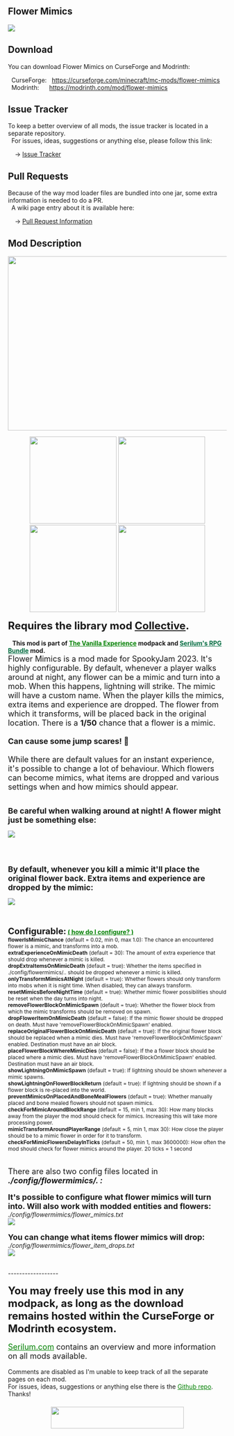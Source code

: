 <h2>Flower Mimics</h2>
<p><a href="https://github.com/Serilum/Flower-Mimics"><img src="https://serilum.com/assets/data/logo/flower-mimics.gif"></a></p><h2>Download</h2>
<p>You can download Flower Mimics on CurseForge and Modrinth:</p><p>&nbsp;&nbsp;CurseForge: &nbsp;&nbsp;<a href="https://curseforge.com/minecraft/mc-mods/flower-mimics">https://curseforge.com/minecraft/mc-mods/flower-mimics</a><br>&nbsp;&nbsp;Modrinth: &nbsp;&nbsp;&nbsp;&nbsp;&nbsp;<a href="https://modrinth.com/mod/flower-mimics">https://modrinth.com/mod/flower-mimics</a></p>
<h2>Issue Tracker</h2>
<p>To keep a better overview of all mods, the issue tracker is located in a separate repository.<br>&nbsp;&nbsp;For issues, ideas, suggestions or anything else, please follow this link:</p>
<p>&nbsp;&nbsp;&nbsp;&nbsp;-> <a href="https://serilum.com/url/issue-tracker">Issue Tracker</a></p>
<h2>Pull Requests</h2>
<p>Because of the way mod loader files are bundled into one jar, some extra information is needed to do a PR.<br>&nbsp;&nbsp;A wiki page entry about it is available here:</p>
<p>&nbsp;&nbsp;&nbsp;&nbsp;-> <a href="https://serilum.com/url/pull-requests">Pull Request Information</a></p>
<h2>Mod Description</h2>
<p style="text-align:center"><a href="https://serilum.com/" target="_blank" rel="nofollow"><img src="https://github.com/Serilum/.cdn/raw/main/description/header/header.png" alt="" width="838" height="400"></a></p>
<p style="text-align:center"><a href="https://curseforge.com/members/serilum/projects" target="_blank" rel="nofollow"><img src="https://raw.githubusercontent.com/Serilum/.data-workflow/main/badges/svg/curseforge.svg" width="200"></a> <a href="https://modrinth.com/user/Serilum" target="_blank" rel="nofollow"><img src="https://raw.githubusercontent.com/Serilum/.data-workflow/main/badges/svg/modrinth.svg" width="200"></a> <a href="https://patreon.com/serilum" target="_blank" rel="nofollow"><img src="https://raw.githubusercontent.com/Serilum/.data-workflow/main/badges/svg/patreon.svg" width="200"></a> <a href="https://youtube.com/@serilum" target="_blank" rel="nofollow"><img src="https://raw.githubusercontent.com/Serilum/.data-workflow/main/badges/svg/youtube.svg" width="200"></a></p>
<p><strong><span style="font-size:24px">Requires the library mod&nbsp;<a style="font-size:24px" href="https://curseforge.com/minecraft/mc-mods/collective" target="_blank" rel="nofollow">Collective</a>.</span></strong><br><br><strong>&nbsp;&nbsp;&nbsp;This mod is part of <span style="color:#008000"><a style="color:#008000" href="https://curseforge.com/minecraft/modpacks/the-vanilla-experience" target="_blank" rel="nofollow">The Vanilla Experience</a></span> modpack and <span style="color:#006b3f"><a style="color:#006b3f" href="https://curseforge.com/minecraft/mc-mods/serilums-rpg-bundle" target="_blank" rel="nofollow">Serilum's RPG Bundle</a></span> mod.</strong><br><span style="font-size:18px">Flower Mimics is a mod made for SpookyJam 2023. It's highly configurable. By default, whenever a player walks around at night, any flower can be a mimic and turn into a mob. When this happens, lightning will strike. The mimic will have a custom name. When the player kills the mimics, extra items and experience are dropped. The flower from which it transforms, will be placed back in the original location. There is a <strong>1/50</strong> chance that a flower is a mimic.<br><br><strong>Can cause some jump scares! <span style="font-size:18px">👻</span></strong></span><span style="font-size:18px"><br><br>While there are default values for an instant experience, it's possible to change a lot of behaviour. Which flowers can become mimics, what items are dropped and various settings when and how mimics should appear.</span><br><br><br><span style="font-size:18px"><strong>Be careful when walking around at night! A flower might just be something else:</strong></span></p>
<div class="spoiler">
<p><picture><img src="https://github.com/Serilum/.cdn/raw/main/projects/flower-mimics/c.gif"></picture></p>
</div>
<p>&nbsp;</p>
<p><br><span style="font-size:18px"><strong>By default, whenever you kill a mimic it'll place the original flower back. Extra items and experience are dropped by the mimic:</strong></span></p>
<div class="spoiler">
<p><picture><img src="https://github.com/Serilum/.cdn/raw/main/projects/flower-mimics/d.gif"></picture></p>
</div>
<p>&nbsp;<br><br><strong><span style="font-size:20px">Configurable:</span> <span style="color:#008000;font-size:14px"><a style="color:#008000" href="https://github.com/Serilum/.information/wiki/how-to-configure-mods" rel="nofollow">(&nbsp;how do I configure?&nbsp;)</a></span><br></strong><span style="font-size:12px"><strong>flowerIsMimicChance</strong>&nbsp;(default = 0.02, min 0, max 1.0): The chance an encountered flower is a mimic, and transforms into a mob.</span><br><span style="font-size:12px"><strong>extraExperienceOnMimicDeath</strong>&nbsp;(default = 30): The amount of extra experience that should drop whenever a mimic is killed.</span><br><span style="font-size:12px"><strong>dropExtraItemsOnMimicDeath</strong>&nbsp;(default = true): Whether the items specified in ./config/flowermimics/.. should be dropped whenever a mimic is killed.</span><br><span style="font-size:12px"><strong>onlyTransformMimicsAtNight</strong>&nbsp;(default = true): Whether flowers should only transform into mobs when it is night time. When disabled, they can always transform.</span><br><span style="font-size:12px"><strong>resetMimicsBeforeNightTime</strong>&nbsp;(default = true): Whether mimic flower possibilities should be reset when the day turns into night.</span><br><span style="font-size:12px"><strong>removeFlowerBlockOnMimicSpawn</strong>&nbsp;(default = true): Whether the flower block from which the mimic transforms should be removed on spawn.</span><br><span style="font-size:12px"><strong>dropFlowerItemOnMimicDeath</strong>&nbsp;(default = false): If the mimic flower should be dropped on death. Must have 'removeFlowerBlockOnMimicSpawn' enabled.</span><br><span style="font-size:12px"><strong>replaceOriginalFlowerBlockOnMimicDeath</strong>&nbsp;(default = true): If the original flower block should be replaced when a mimic dies. Must have 'removeFlowerBlockOnMimicSpawn' enabled. Destination must have an air block.</span><br><span style="font-size:12px"><strong>placeFlowerBlockWhereMimicDies</strong>&nbsp;(default = false): If the a flower block should be placed where a mimic dies. Must have 'removeFlowerBlockOnMimicSpawn' enabled. Destination must have an air block.</span><br><span style="font-size:12px"><strong>showLightningOnMimicSpawn</strong>&nbsp;(default = true): If lightning should be shown whenever a mimic spawns.</span><br><span style="font-size:12px"><strong>showLightningOnFlowerBlockReturn</strong>&nbsp;(default = true): If lightning should be shown if a flower block is re-placed into the world.</span><br><span style="font-size:12px"><strong>preventMimicsOnPlacedAndBoneMealFlowers</strong>&nbsp;(default = true): Whether manually placed and bone mealed flowers should not spawn mimics.</span><br><span style="font-size:12px"><strong>checkForMimicAroundBlockRange</strong>&nbsp;(default = 15, min 1, max 30): How many blocks away from the player the mod should check for mimics. Increasing this will take more processing power.</span><br><span style="font-size:12px"><strong>mimicTransformAroundPlayerRange</strong>&nbsp;(default = 5, min 1, max 30): How close the player should be to a mimic flower in order for it to transform.</span><br><span style="font-size:12px"><strong>checkForMimicFlowersDelayInTicks</strong>&nbsp;(default = 50, min 1, max 3600000): How often the mod should check for flower mimics around the player. 20 ticks = 1 second</span><br><br><br><span style="font-size:18px">There are also two config files located in <em><strong>./config/flowermimics/. :</strong></em></span><br><br><span style="font-size:14px"><strong><span style="font-size:18px">It's possible to configure what flower mimics will turn into. Will also work with modded entities and flowers:</span><br></strong><em>./config/flowermimics/flower_mimics.txt</em></span><br><picture><img src="https://github.com/Serilum/.cdn/raw/main/projects/flower-mimics/a.png"></picture><br><br><span style="font-size:14px"><strong><span style="font-size:18px">You can change what items flower mimics will drop:</span><br></strong><em>./config/flowermimics/flower_item_drops.txt</em></span><br><picture><img src="https://github.com/Serilum/.cdn/raw/main/projects/flower-mimics/b.png"></picture></p>
<p><br>------------------<br><br><span style="font-size:24px"><strong>You may freely use this mod in any modpack, as long as the download remains hosted within the CurseForge or Modrinth ecosystem.</strong></span><br><br><span style="font-size:18px"><a style="font-size:18px;color:#008000" href="https://serilum.com/" rel="nofollow">Serilum.com</a> contains an overview and more information on all mods available.</span><br><br><span style="font-size:14px">Comments are disabled as I'm unable to keep track of all the separate pages on each mod.</span><span style="font-size:14px"><br>For issues, ideas, suggestions or anything else there is the&nbsp;<a style="font-size:14px;color:#008000" href="https://github.com/Serilum/.issue-tracker" rel="nofollow">Github repo</a>. Thanks!</span><span style="font-size:6px"><br><br></span></p>
<p style="text-align:center"><a href="https://serilum.com/donate" rel="nofollow"><img src="https://github.com/Serilum/.cdn/raw/main/description/projects/support.svg" alt="" width="306" height="50"></a></p>